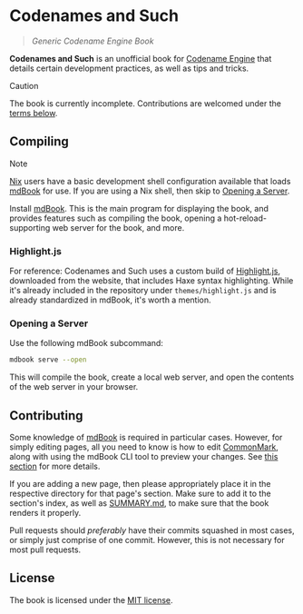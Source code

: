 # Codenames and Such

> *Generic Codename Engine Book*

**Codenames and Such** is an unofficial book for
[Codename Engine](https://codename-engine.com) that details certain development
practices, as well as tips and tricks.

> [!CAUTION]
> The book is currently incomplete. Contributions are welcomed under the
> [terms below](#contributing).

## Compiling

> [!NOTE]
> [Nix](https://nixos.org/) users have a basic development shell configuration
> available that loads [mdBook](https://rust-lang.github.io/mdBook/) for use.
> If you are using a Nix shell, then skip to
> [Opening a Server](#opening-a-server).

Install [mdBook](https://rust-lang.github.io/mdBook/). This is the main
program for displaying the book, and provides features such as compiling the
book, opening a hot-reload-supporting web server for the book, and more.

### Highlight.js

For reference: Codenames and Such uses a custom build of
[Highlight.js](https://highlightjs.org/), downloaded from the website, that
includes Haxe syntax highlighting. While it's already included in the
repository under `themes/highlight.js` and is already standardized in mdBook,
it's worth a mention.

### Opening a Server

Use the following mdBook subcommand:

```sh
mdbook serve --open
```

This will compile the book, create a local web server, and open the contents
of the web server in your browser.

## Contributing

Some knowledge of [mdBook](https://rust-lang.github.io/mdBook/) is required in
particular cases. However, for simply editing pages, all you need to know is
how to edit [CommonMark](https://commonmark.org/), along with using the
mdBook CLI tool to preview your changes. See [this section](#compiling) for
more details.

If you are adding a new page, then please appropriately place it in the
respective directory for that page's section. Make sure to add it to the
section's index, as well as [SUMMARY.md](src/SUMMARY.md), to make sure that
the book renders it properly.

Pull requests should *preferably* have their commits squashed in most cases,
or simply just comprise of one commit. However, this is not necessary for most
pull requests.

## License

The book is licensed under the [MIT license](LICENSE).
